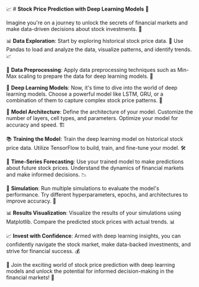 📈 # **Stock Price Prediction with Deep Learning Models** 🤖

Imagine you're on a journey to unlock the secrets of financial markets and make data-driven decisions about stock investments. 🚀

📊 **Data Exploration**: Start by exploring historical stock price data. 📅 Use Pandas to load and analyze the data, visualize patterns, and identify trends. 📈

🧮 **Data Preprocessing**: Apply data preprocessing techniques such as Min-Max scaling to prepare the data for deep learning models. 🧹

🔬 **Deep Learning Models**: Now, it's time to dive into the world of deep learning models. Choose a powerful model like LSTM, GRU, or a combination of them to capture complex stock price patterns. 🤯

🧠 **Model Architecture**: Define the architecture of your model. Customize the number of layers, cell types, and parameters. Optimize your model for accuracy and speed. 🏗️

📚 **Training the Model**: Train the deep learning model on historical stock price data. Utilize TensorFlow to build, train, and fine-tune your model. 🛠️

📆 **Time-Series Forecasting**: Use your trained model to make predictions about future stock prices. Understand the dynamics of financial markets and make informed decisions. 📉

🔄 **Simulation**: Run multiple simulations to evaluate the model's performance. Try different hyperparameters, epochs, and architectures to improve accuracy. 🔄

📊 **Results Visualization**: Visualize the results of your simulations using Matplotlib. Compare the predicted stock prices with actual trends. 📊

📈 **Invest with Confidence**: Armed with deep learning insights, you can confidently navigate the stock market, make data-backed investments, and strive for financial success. 💰

🤝 Join the exciting world of stock price prediction with deep learning models and unlock the potential for informed decision-making in the financial markets! 🌟

